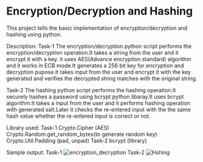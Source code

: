 # Encryption/Decryption and Hashing
This project tells the basic implementation of encryption/decryption and hashing using python.

Description:
    Task-1
          The encryption/decryption python script performs the encryption/decryption operation.It takes a string from the user and it encrypt it with a key.
it uses AES(Advance encryption standard) algorithm and it works in ECB mode.It generates a 256 bit key for encryption and decryption pupose.It takes input from the user and encrypt it with the key generated and verifies the decrypted string matches with the original string.

  Task-2
        The hashing python script performs the hashing operation.It securely hashes a password using bcrypt python libaray.It uses bcrypt algorithm.It takes a input from the user and it performs hashing operation with generated salt.Later it checks the re-entered input with the the same hash value whether the re-entered input is correct or not.
        
Library used:
   Task-1
        Crypto.Cipher (AES)
        Crypto.Random.get_random_bytes(to generate random key)
        Crypto.Util.Padding (pad, unpad)
    Task-2
        bcrypt (library)

Sample output:
    Task-1
    ![encryption_decryption](https://github.com/user-attachments/assets/f71ee8da-1455-4e18-8b26-c520adb410cb)
     Task-2
    ![Hshing](https://github.com/user-attachments/assets/918b77d0-f195-4031-8bbf-21374365d0c8)

